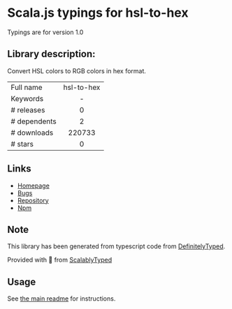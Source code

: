 
# Scala.js typings for hsl-to-hex

Typings are for version 1.0

## Library description:
Convert HSL colors to RGB colors in hex format.

|                    |                 |
| ------------------ | :-------------: |
| Full name          | hsl-to-hex |
| Keywords           | - |
| # releases         | 0 |
| # dependents       | 2 |
| # downloads        | 220733 |
| # stars            | 0 |

## Links
- [Homepage](https://github.com/davidmarkclements/hsl-to-hex#readme)
- [Bugs](https://github.com/davidmarkclements/hsl-to-hex/issues)
- [Repository](https://github.com/davidmarkclements/hsl-to-hex)
- [Npm](https://www.npmjs.com/package/hsl-to-hex)
    


## Note
This library has been generated from typescript code from [DefinitelyTyped](https://definitelytyped.org).

Provided with :purple_heart: from [ScalablyTyped](https://github.com/oyvindberg/ScalablyTyped)

## Usage
See [the main readme](../../readme.md) for instructions.



